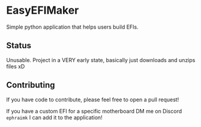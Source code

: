 # EasyEFIMaker
Simple python application that helps users build EFIs. 

## Status
Unusable. Project in a VERY early state, basically just downloads and unzips files xD

## Contributing
If you have code to contribute, please feel free to open a pull request! 

If you have a custom EFI for a specific motherboard DM me on Discord `ephraimk` 
I can add it to the application! 
